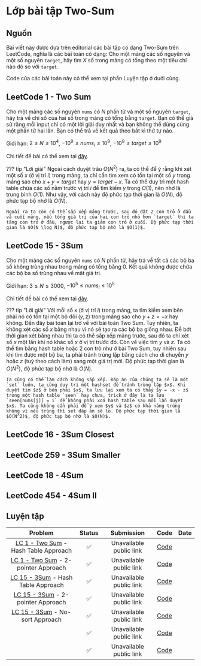 # Lớp bài tập Two-Sum

## Nguồn

Bài viết này được dựa trên editorial các bài tập có dạng Two-Sum trên LeetCode, nghĩa là các bài toán có dạng: Cho một mảng các số nguyên và một số nguyên `target`, hãy tìm $X$ số trong mảng có tổng theo một tiêu chí nào đó so với `target`.

Code của các bài toán này có thể xem tại phần Luyện tập ở dưới cùng.

## LeetCode 1 - Two Sum

Cho một mảng các số nguyên `nums` có $N$ phần tử và một số nguyên `target`, hãy trả về chỉ số của hai số trong mảng có tổng bằng `target`. Bạn có thể giả sử rằng mỗi input chỉ có một lời giải duy nhất và bạn không thể dùng cùng một phần tử hai lần. Bạn có thể trả về kết quả theo bất kì thứ tự nào.

Giới hạn: $2 \le N \le 10^4$, $-10^9 \le nums_i \le 10^9$, $-10^9 \le target \le 10^9$

Chi tiết đề bài có thể xem tại [đây](https://leetcode.com/problems/two-sum/).

??? tip "Lời giải"
    Ngoài cách duyệt trâu $O(N^2)$ ra, ta có thể để ý rằng khi xét một số $x$ (ở vị trí $i$) trong mảng, ta chỉ cần tìm xem có tồn tại một số $y$ trong mảng sao cho $x + y = target$ hay $y = target - x$. Ta có thể duy trì một hash table chứa các số nằm trước vị trí $i$ để tìm kiếm $y$ trong $O(1)$, nên nhớ là trung bình $O(1)$. Như vậy, với cách này độ phức tạp thời gian là $O(N)$, độ phức tạp bộ nhớ là $O(N)$.

    Ngoài ra ta còn có thể sắp xếp mảng trước, sau đó đặt 2 con trỏ ở đầu và cuối mảng, nếu tổng giá trị của hai con trỏ nhỏ hơn `target` thì ta tăng con trỏ ở đầu, ngược lại ta giảm con trỏ ở cuối. Độ phức tạp thời gian là $O(N \log N)$, độ phức tạp bộ nhớ là $O(1)$.

## LeetCode 15 - 3Sum

Cho một mảng các số nguyên `nums` có $N$ phần tử, hãy trả về tất cả các bộ ba số không trùng nhau trong mảng có tổng bằng 0. Kết quả không được chứa các bộ ba số trùng nhau về mặt giá trị.

Giới hạn: $3 \le N \le 3000$, $-10^5 \le nums_i \le 10^5$

Chi tiết đề bài có thể xem tại [đây](https://leetcode.com/problems/3sum/).

??? tip "Lời giải"
    Với mỗi số $x$ (ở vị trí $i$) trong mảng, ta tìm kiếm xem bên phải nó có tồn tại một bộ đôi $(y, z)$ trong mảng sao cho $y + z = -x$ hay không. Đến đây bài toán lại trở về với bài toán Two Sum. Tuy nhiên, ta không xét các số $x$ bằng nhau vì nó sẽ tạo ra các bộ ba giống nhau. Để bớt thời gian xét bằng nhau thì ta có thể sắp xếp mảng trước, sau đó ta chỉ xét số $x$ một lần khi nó khác số $x$ ở vị trí trước đó. Còn về việc tìm $y$ và $z$. Ta có thể tìm bằng hash table hoặc 2 con trỏ như ở bài Two Sum, tuy nhiên sau khi tìm được một bộ ba, ta phải tránh trùng lặp bằng cách cho di chuyển $y$ hoặc $z$ (tuỳ theo cách làm) sang một giá trị mới. Độ phức tạp thời gian là $O(N^2)$, độ phức tạp bộ nhớ là $O(N)$.

    Ta cũng có thể làm cách không sắp xếp. Đáp án của chúng ta sẽ là một `set` luôn, ta cũng duy trì một hashset để tránh trùng lặp $x$. Khi duyệt tìm $z$ ở bên phải $x$, ta lưu lại xem ta có thấy $y = -x - z$ trong một hash table `seen` hay chưa, trick ở đây là ta lưu `seen[nums[j]] = i` để không phải xoá hash table sau mỗi lần duyệt $x$. Ta cũng không cần phải để ý xem $y$ và $z$ có khả năng trùng không vì nếu trùng thì set đáp án sẽ lo. Độ phức tạp thời gian là $O(N^2)$, độ phức tạp bộ nhớ là $O(N)$.

## LeetCode 16 - 3Sum Closest

## LeetCode 259 - 3Sum Smaller

## LeetCode 18 - 4Sum

## LeetCode 454 - 4Sum II

## Luyện tập

| Problem | Status | Submission | Code | Date |
| :---: | :-----------: | :---: | :---: | :---: |
| [LC 1 - Two Sum](https://leetcode.com/problems/two-sum/) - Hash Table Approach | :white_check_mark: | Unavailable public link | [Code]() | |
| [LC 1 - Two Sum](https://leetcode.com/problems/two-sum/) - 2-pointer Approach | :white_check_mark: | Unavailable public link | [Code]() | |
| [LC 15 - 3Sum](https://leetcode.com/problems/3sum/) - Hash Table Approach | :white_check_mark: | Unavailable public link | [Code]() | |
| [LC 15 - 3Sum](https://leetcode.com/problems/3sum/) - 2-pointer Approach | :white_check_mark: | Unavailable public link | [Code]() | |
| [LC 15 - 3Sum](https://leetcode.com/problems/3sum/) - No-sort Approach | :white_check_mark: | Unavailable public link | [Code]() | |
| | :white_check_mark: | Unavailable public link | [Code]() | |
| | :white_check_mark: | Unavailable public link | [Code]() | |
